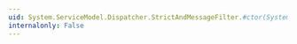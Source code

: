 ```yaml
---
uid: System.ServiceModel.Dispatcher.StrictAndMessageFilter.#ctor(System.ServiceModel.Dispatcher.MessageFilter,System.ServiceModel.Dispatcher.MessageFilter)
internalonly: False
---
```

